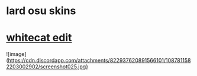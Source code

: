# lard osu skins


# [whitecat edit](https://mega.nz/folder/OiICjRgQ#_FmBjch9yePmpFvZr7PulQ)
![image](https://cdn.discordapp.com/attachments/822937620891566101/1087811582203002902/screenshot025.jpg}
